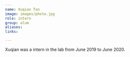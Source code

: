 ```yaml
---
name: Xuqian Tan
image: images/photo.jpg
role: intern
group: alum
aliases:
links:

---
```


Xuqian was a intern in the lab from June 2019 to June 2020.